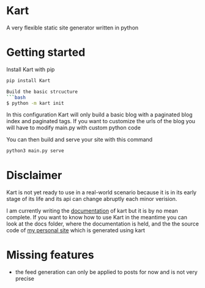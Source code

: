 # Kart
A very flexible static site generator written in python

# Getting started
Install Kart with pip
```bash
pip install Kart

Build the basic strcucture
```bash
$ python -m kart init
```

In this configuration Kart will only build a basic blog with a paginated blog index and paginated tags. If you want to customize the urls of the blog you will have to modify main.py with custom python code


You can then build and serve your site with this command
```bash
python3 main.py serve
```
# Disclaimer
Kart is not yet ready to use in a real-world scenario because it is in its early stage of its life and its api can change abruptly each minor verision.

I am currently writing the [documentation](https://giacomocaironi.github.io/Kart) of kart but it is by no mean complete. If you want to know how to use Kart in the meantime you can look at the docs folder, where the documentation is held, and the the source code of [my personal site](https://giacomocaironi.github.io) which is generated using kart

# Missing features

* the feed generation can only be applied to posts for now and is not very precise
